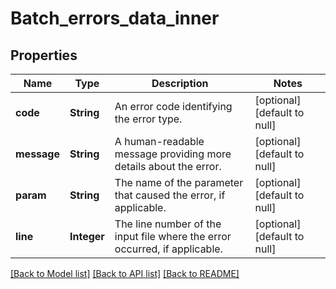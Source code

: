 # Batch_errors_data_inner
## Properties

| Name | Type | Description | Notes |
|------------ | ------------- | ------------- | -------------|
| **code** | **String** | An error code identifying the error type. | [optional] [default to null] |
| **message** | **String** | A human-readable message providing more details about the error. | [optional] [default to null] |
| **param** | **String** | The name of the parameter that caused the error, if applicable. | [optional] [default to null] |
| **line** | **Integer** | The line number of the input file where the error occurred, if applicable. | [optional] [default to null] |

[[Back to Model list]](../README.md#documentation-for-models) [[Back to API list]](../README.md#documentation-for-api-endpoints) [[Back to README]](../README.md)

